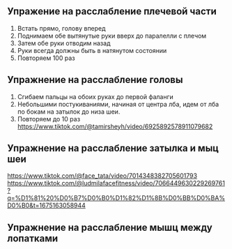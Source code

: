 ## Упражение на расслабление плечевой части
1. Встать прямо, голову вперед
2. Поднимаем обе вытянутые руки вверх до паралелли с плечом
3. Затем обе руки отводим назад
4. Руки всегда должны быть в натянутом состоянии
5. Повторяем 100 раз

## Упражнение на расслабление головы
1. Сгибаем пальцы на обоих руках до первой фаланги
2. Небольшими постукиваниями, начиная от центра лба, идем от лба по бокам на затылок до низа шеи.
3. Повторяем до 10 раз
https://www.tiktok.com/@tamirsheyh/video/6925892578911079682

## Упражнение на расслабление затылка и мыц шеи
https://www.tiktok.com/@face_tata/video/7014348382705601793
https://www.tiktok.com/@ludmilafacefitness/video/7066449630229269761?q=%D1%81%20%D0%B7%D0%B0%D1%82%D1%8B%D0%BB%D0%BA%D0%B0&t=1675163058944

## Упражнение на расслабление мышц между лопатками